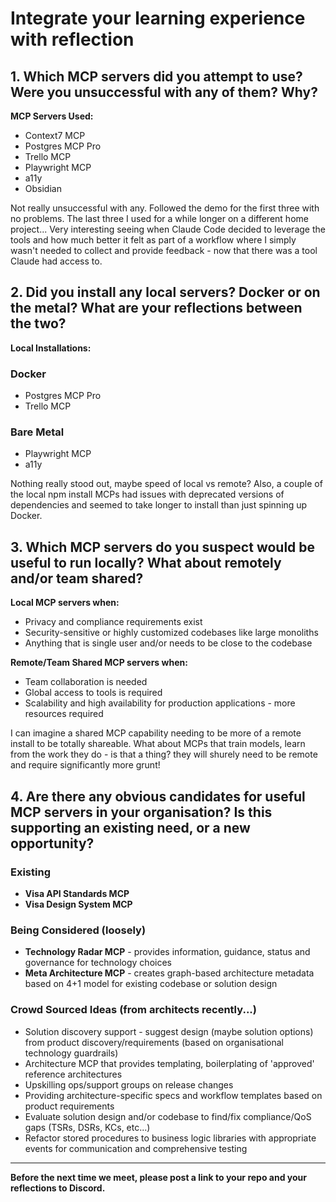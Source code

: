# Integrate your learning experience with reflection

## 1. Which MCP servers did you attempt to use? Were you unsuccessful with any of them? Why?

**MCP Servers Used:**

- Context7 MCP
- Postgres MCP Pro
- Trello MCP
- Playwright MCP
- a11y
- Obsidian

Not really unsuccessful with any. Followed the demo for the first three with no problems. The last three I used for a while longer on a different home project... Very interesting seeing when Claude Code decided to leverage the tools and how much better it felt as part of a workflow where I simply wasn't needed to collect and provide feedback - now that there was a tool Claude had access to.

## 2. Did you install any local servers? Docker or on the metal? What are your reflections between the two?

**Local Installations:**

### Docker

- Postgres MCP Pro
- Trello MCP

### Bare Metal

- Playwright MCP
- a11y

Nothing really stood out, maybe speed of local vs remote? Also, a couple of the local npm install MCPs had issues with deprecated versions of dependencies and seemed to take longer to install than just spinning up Docker.

## 3. Which MCP servers do you suspect would be useful to run locally? What about remotely and/or team shared?

**Local MCP servers when:**

- Privacy and compliance requirements exist
- Security-sensitive or highly customized codebases like large monoliths
- Anything that is single user and/or needs to be close to the codebase

**Remote/Team Shared MCP servers when:**

- Team collaboration is needed
- Global access to tools is required
- Scalability and high availability for production applications - more resources required

I can imagine a shared MCP capability needing to be more of a remote install to be totally shareable. What about MCPs that train models, learn from the work they do - is that a thing? they will shurely need to be remote and require significantly more grunt!

## 4. Are there any obvious candidates for useful MCP servers in your organisation? Is this supporting an existing need, or a new opportunity?

### Existing

- **Visa API Standards MCP**
- **Visa Design System MCP**

### Being Considered (loosely)

- **Technology Radar MCP** - provides information, guidance, status and governance for technology choices
- **Meta Architecture MCP** - creates graph-based architecture metadata based on 4+1 model for existing codebase or solution design

### Crowd Sourced Ideas (from architects recently...)

- Solution discovery support - suggest design (maybe solution options) from product discovery/requirements (based on organisational technology guardrails)
- Architecture MCP that provides templating, boilerplating of 'approved' reference architectures
- Upskilling ops/support groups on release changes
- Providing architecture-specific specs and workflow templates based on product requirements
- Evaluate solution design and/or codebase to find/fix compliance/QoS gaps (TSRs, DSRs, KCs, etc...)
- Refactor stored procedures to business logic libraries with appropriate events for communication and comprehensive testing

---

**Before the next time we meet, please post a link to your repo and your reflections to Discord.**